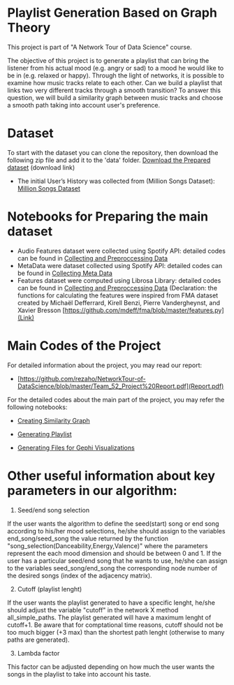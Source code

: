 # Playlist Generation Based on Graph Theory

This project is part of "A Network Tour of Data Science" course.

The objective of this project is to generate a playlist that can bring the listener from his actual mood (e.g. angry or sad) to a mood he would like to be in (e.g. relaxed or happy). Through the light of networks, it is possible to examine how music tracks relate to each other. Can we build a playlist that links two very different tracks through a smooth transition? To answer this question, we will build a similarity graph between music tracks and choose a smooth path taking into account user's preference.

# Dataset
To start with the dataset you can clone the repository, then download the following zip file and add it to the 'data' folder.
[Download the Prepared dataset](https://goo.gl/ixQiBE) (download link)


- The initial User’s History was collected from (Million Songs Dataset): [Million Songs Dataset](https://labrosa.ee.columbia.edu/millionsong/tasteprofile)


# Notebooks for Preparing the main dataset

- Audio Features dataset were collected using Spotify API: detailed codes can be found in [Collecting and Preproccessing Data](https://github.com/rezaho/NetworkTour-of-DataScience/blob/master/Collecting_and_Preproccessing_Data.ipynb)
- MetaData were dataset collected using Spotify API: detailed codes can be found in [Collecting Meta Data](https://github.com/rezaho/NetworkTour-of-DataScience/blob/master/Collecting_Meta_Data.ipynb)
- Features dataset were computed using Librosa Library: detailed codes can be found in [Collecting and Preproccessing Data](https://github.com/rezaho/NetworkTour-of-DataScience/blob/master/Collecting_and_Preproccessing_Data.ipynb) (Declaration: the functions for calculating the features were inspired from FMA dataset created by Michaël Defferrard, Kirell Benzi, Pierre Vandergheynst, and Xavier Bresson [https://github.com/mdeff/fma/blob/master/features.py](Link)

# Main Codes of the Project
For detailed information about the project, you may read our report:
- [https://github.com/rezaho/NetworkTour-of-DataScience/blob/master/Team_52_Project%20Report.pdf](Report.pdf)

For the detailed codes about the main part of the project, you may refer the following notebooks:
 - [Creating Similarity Graph](https://github.com/rezaho/NetworkTour-of-DataScience/blob/master/Creating_Similarity_Networks.ipynb)

 - [Generating Playlist](https://github.com/rezaho/NetworkTour-of-DataScience/blob/master/Generating_Playlists.ipynb)

 - [Generating Files for Gephi Visualizations](https://github.com/rezaho/NetworkTour-of-DataScience/blob/master/Creating_files_for_Gephi.ipynb)
 
# Other useful information about key parameters in our algorithm:
1. Seed/end song selection

If the user wants the algorithm to define the seed(start) song or end song according to his/her mood selections, he/she should assign to the variables end_song/seed_song the value returned by the function "song_selection(Danceability,Energy,Valence)" where the parameters represent the each mood dimension and should be between 0 and 1. 
If the user has a particular seed/end song that he wants to use, he/she can assign to the variables seed_song/end_song the corresponding node number of the desired songs (index of the adjacency matrix). 

2. Cutoff (playlist lenght)

If the user wants the playlist generated to have a specific lenght, he/she should adjust the variable "cutoff" in the network X method all_simple_paths. The playlist generated will have a maximum lenght of cutoff+1. Be aware that for comptational time reasons, cutoff should not be too much bigger (+3 max) than the shortest path lenght (otherwise to many paths are generated). 

3. Lambda factor

This factor can be adjusted depending on how much the user wants the songs in the playlist to take into account his taste. 


